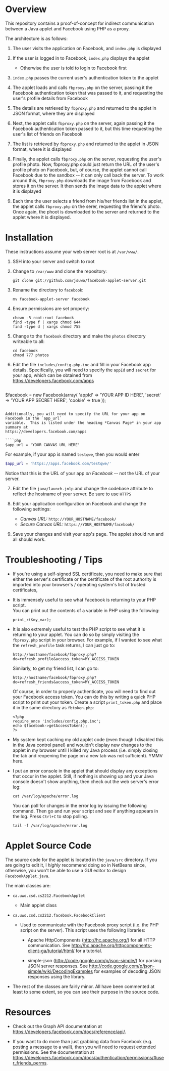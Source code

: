 Overview
========

This repository contains a proof-of-concept for indirect communication between a
Java applet and Facebook using PHP as a proxy.

The architecture is as follows:
  
  1. The user visits the application on Facebook, and `index.php` is displayed

  2. If the user is logged in to Facebook, `index.php` displays the applet
     * Otherwise the user is told to login to Facebook first

  3. `index.php` passes the current user's authentication token to the applet

  4. The applet loads and calls `fbproxy.php` on the server, passing it the
     Facebook authentication token that was passed to it, and requesting the
     user's profile details from Facebook

  5. The details are retrieved by `fbproxy.php` and returned to the applet
     in JSON format, where they are displayed

  6. Next, the applet calls `fbproxy.php` on the server, again passing it the
     Facebook authentication token passed to it, but this time requesting the
     user's list of friends on Facebook

  7. The list is retrieved by `fbproxy.php` and returned to the applet in 
     JSON format, where it is displayed

  8. Finally, the applet calls `fbproxy.php` on the server, requesting the
     user's profile photo.  Now, fbproxy.php could just return the URL of the
     user's profile photo on Facebook, but, of course, the applet cannot call
     Facebook due to the sandbox -- it can only call back the server.  To work
     around this, `fbproxy.php` downloads the image from Facebook and stores it
     on the server.  It then sends the image data to the applet where it is 
     displayed

  9. Each time the user selects a friend from his/her friends list in the applet,
     the applet calls `fbproxy.php` on the serer, requesting the friend's photo.
     Once again, the phoot is downloaded to the server and returned to the applet
     where it is displayed.

Installation
============

These instructions assume your web server root is at `/var/www/`.

1. SSH into your server and switch to root

2. Change to `/var/www` and clone the repository:
    ````
    git clone git://github.com/jsuwo/facebook-applet-server.git
    ````

3. Rename the directory to `facebook`:
    ````
    mv facebook-applet-server facebook
    ````

4. Ensure permissions are set properly:
    ````
    chown -R root:root facebook
    find -type f | xargs chmod 644
    find -type d | xargs chmod 755
    ````

5. Change to the `facebook` directory and make the `photos` directory writeable
   to all:
    ````
    cd facebook
    chmod 777 photos
    ````

6. Edit the file `includes/config.php.inc` and fill in your Facebook app details.
   Specifically, you will need to specify the `appId` and `secret` for your app,
   which can be obtained from https://developers.facebook.com/apps
   ````php
  $facebook = new Facebook(array(
    'appId'  => 'YOUR APP ID HERE',
    'secret' => 'YOUR APP SECRET HERE',
    'cookie' => true
  ));
  ````
  
  Additionally, you will need to specify the URL for your app on Facebook in the `app_url`
  variable.  This is listed under the heading *Canvas Page* in your app summary at 
  https://developers.facebook.com/apps

  ````php
  $app_url = 'YOUR CANVAS URL HERE'
  ````
   
  For example, if your app is named `testqwe`, then you would enter

  ````php
  $app_url = 'https://apps.facebook.com/testqwe/'
  ````

  Notice that this is the URL of your app *on Facebook* -- not the URL of your server.

7. Edit the file `java/launch.jnlp` and change the codebase attribute to reflect
   the hostname of your server.  Be sure to use `HTTPS`
   
8. Edit your application configuration on Facebook and change the following 
   settings:
   * _Canvas URL:_ `http://YOUR_HOSTNAME/facebook/`
   * _Secure Canvas URL:_ `https://YOUR_HOSTNAME/facebook/`

9. Save your changes and visit your app's page.  The applet should run and all
   should work.

Troubleshooting / Tips
======================

* If you're using a self-signed SSL certificate, you need to make sure that either
  the server's certificate or the certificate of the root authority is imported
  into your browser's / operating system's list of trusted certificates, 

* It is immensely useful to see what Facebook is returning to your PHP script.  
  You can print out the contents of a variable in PHP using the following:

  ````
  print_r($my_var);
  ````

* It is also extremely useful to test the PHP script to see what it is returning
  to your applet.  You can do so by simply visiting the `fbproxy.php` script in
  your browser.  For example, if I wanted to see what the `refresh_profile` task
  returns, I can just go to:

  ````
  http://hostname/facebook/fbproxy.php?do=refresh_profile&access_token=MY_ACCESS_TOKEN
  ````

  Similarly, to get my friend list, I can go to:

  ````
  http://hostname/facebook/fbproxy.php?do=refresh_friends&access_token=MY_ACCESS_TOKEN
  ````

  Of course, in order to properly authenticate, you will need to find out your
  Facebook access token.  You can do this by writing a quick PHP script to print out
  your token.  Create a script `print_token.php` and place it in the same directory
  as `fbtoken.php`:

  ````
  <?php
  require_once 'includes/config.php.inc';  
  echo $facebook->getAccessToken();
  ?>
  ````

* My system kept caching my old applet code (even though I disabled this in the 
  Java control panel) and wouldn't display new changes to the applet in my browser
  until I killed my Java process (i.e. simply closing the tab and reopening the page
  on a new tab was not sufficient).  YMMV here.

* I put an error console in the applet that should display any exceptions that occur
  in the applet.  Still, if nothing is showing up and your Java console doesn't show
  anything, then check out the web server's error log:

  ````
  cat /var/log/apache/error.log
  ````

  You can poll for changes in the error log by issuing the following command.  Then
  go and run your script and see if anything appears in the log.  Press `Ctrl+C` to
  stop polling.

  ````
  tail -f /var/log/apache/error.log
  ````

Applet Source Code
==================

The source code for the applet is located in the `java/src` directory.  If you 
are going to edit it, I *highly* recommend doing so in NetBeans since, otherwise,
you won't be able to use a GUI editor to design `FacebookApplet.java`.

The main classes are:

* `ca.uwo.csd.cs2212.FacebookApplet`
  * Main applet class

* `ca.uwo.csd.cs2212.facebook.FacebookClient`

  * Used to communicate with the Facebook proxy script (i.e. the PHP script on
    the server).  This script uses the following libraries:

    * Apache HttpComponents (http://hc.apache.org/) for all HTTP communication.
      See http://hc.apache.org/httpcomponents-client-ga/tutorial/html/ for a 
      tutorial.

    * simple-json (http://code.google.com/p/json-simple/) for parsing JSON
      server responses.  See http://code.google.com/p/json-simple/wiki/DecodingExamples
      for examples of decoding JSON responses using the library.

* The rest of the classes are fairly minor.  All have been commented at least to
  some extent, so you can see their purpose in the source code.

Resources
=========

* Check out the Graph API documentation at https://developers.facebook.com/docs/reference/api/.

* If you want to do more than just grabbing data from Facebook (e.g. posting a
  message to a wall), then you will need to request extended permissions.  See 
  the documentation at https://developers.facebook.com/docs/authentication/permissions/#user_friends_perms.
